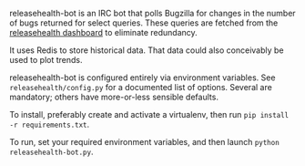 releasehealth-bot is an IRC bot that polls Bugzilla for changes in the
number of bugs returned for select queries.  These queries are fetched
from the [releasehealth dashboard][] to eliminate redundancy.

It uses Redis to store historical data.  That data could also
conceivably be used to plot trends.

releasehealth-bot is configured entirely via environment variables.
See `releasehealth/config.py` for a documented list of options.
Several are mandatory; others have more-or-less sensible defaults.

To install, preferably create and activate a virtualenv, then run
`pip install -r requirements.txt`.

To run, set your required environment variables, and then launch
`python releasehealth-bot.py`.

[releasehealth dashboard]: https://github.com/mozilla/releasehealth
